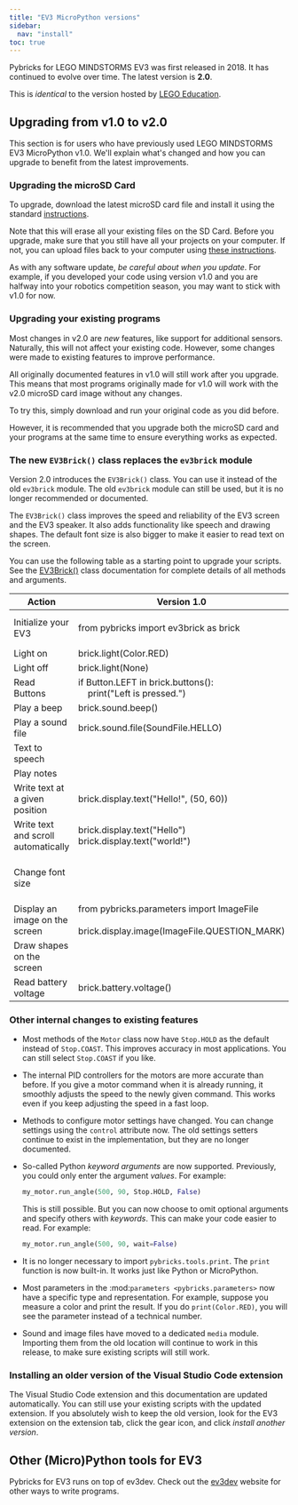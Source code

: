 ```yaml
---
title: "EV3 MicroPython versions"
sidebar:
  nav: "install"
toc: true
---
```


Pybricks for LEGO MINDSTORMS EV3 was first released in 2018. It has continued
to evolve over time. The latest version is **2.0**.

This is *identical* to the version hosted by [LEGO Education][le-ev3].

## Upgrading from v1.0 to v2.0


This section is for users who have previously used LEGO MINDSTORMS EV3
MicroPython v1.0. We'll explain what's changed and how you can upgrade to
benefit from the latest improvements.

### Upgrading the microSD Card


To upgrade, download the latest microSD card file and install it using the
standard [instructions](/install/mindstorms-ev3/installation/).

Note that this will erase all your existing files on the SD Card. Before you
upgrade, make sure that you still have all your projects on your computer.
If not, you can upload files back to your computer using
[these instructions](/install/mindstorms-ev3/running-programs#managing-files-on-the-ev3-brick).

As with any software update, *be careful about when you update*. For example,
if you developed your code using version v1.0 and you are halfway into your
robotics competition season, you may want to stick with v1.0 for now.


### Upgrading your existing programs


Most changes in v2.0 are *new* features, like support for additional sensors.
Naturally, this will not affect your existing code.
However, some changes were made to existing features to improve performance.

All originally documented features in v1.0 will still work after you upgrade.
This means that most programs originally made for v1.0 will work with the v2.0
microSD card image without any changes.

To try this, simply download and run your original code as you did before.

However, it is recommended that you upgrade both the microSD card and your
programs at the same time to ensure everything works as expected.

### The new `EV3Brick()` class replaces the `ev3brick` module


Version 2.0 introduces the ``EV3Brick()`` class.
You can use it instead of the old  ``ev3brick`` module. The old ``ev3brick``
module can still be used, but it is no longer recommended or documented.

The ``EV3Brick()`` class improves the speed and
reliability of the EV3 screen and the EV3 speaker. It also adds functionality
like speech and drawing shapes. The default
font size is also bigger to make it easier to read text on the screen.

You can use
the following table as a starting point to upgrade your scripts. See the
[EV3Brick()](https://docs.pybricks.com/en/latest/hubs/ev3brick.html)
class documentation for
complete details of all methods and arguments.

| Action                              | Version 1.0                                                                                      | Version 2.0                                                                                                                      |
|-------------------------------------|--------------------------------------------------------------------------------------------------|----------------------------------------------------------------------------------------------------------------------------------|
| Initialize your EV3                 | from pybricks import ev3brick as brick                                                           | from pybricks.hubs import EV3Brick<br /><br />ev3 = EV3Brick()                                                                   |
| Light on                            | brick.light(Color.RED)                                                                           | ev3.light.on(Color.RED)                                                                                                          |
| Light off                           | brick.light(None)                                                                                | ev3.light.off()                                                                                                                  |
| Read Buttons                        | if Button.LEFT in brick.buttons():<br />&nbsp;&nbsp;&nbsp;&nbsp;print("Left is pressed.")        | if Button.LEFT in ev3.buttons.pressed():<br />&nbsp;&nbsp;&nbsp;&nbsp;print("Left is pressed.")                                  |
| Play a beep                         | brick.sound.beep()                                                                               | ev3.speaker.beep()                                                                                                               |
| Play a sound file                   | brick.sound.file(SoundFile.HELLO)                                                                | ev3.speaker.play_file(SoundFile.HELLO)                                                                                           |
| Text to speech                      |                                                                                                  | ev3.speaker.say("I can say anything!")                                                                                           |
| Play notes                          |                                                                                                  | ev3.speaker.play_notes(['C4/4', 'G4/4'])                                                                                         |
| Write text at a given position      | brick.display.text("Hello!", (50, 60))                                                           | ev3.screen.draw_text(50, 60, "Hello!")                                                                                           |
| Write text and scroll automatically | brick.display.text("Hello")<br />brick.display.text("world!")                                    | ev3.screen.print("Hello")<br />ev3.screen.print("world!")                                                                        |
| Change font size                    |                                                                                                  | from pybricks.media.ev3dev import Font<br /><br />big_font = Font(size=24)<br />ev3.screen.set_font(big_font)                    |
| Display an image on the screen      | from pybricks.parameters import ImageFile<br /><br />brick.display.image(ImageFile.QUESTION_MARK)| from pybricks.media.ev3dev import ImageFile<br /><br />ev3.screen.load_image(ImageFile.Question_MARK)                            |
| Draw shapes on the screen           |                                                                                                  | ev3.screen.draw_line(30, 30, 30, 100)<br />ev3.screen.draw_box(50, 30, 90, 60)<br />ev3.screen.draw_circle(70, 90, 20, fill=True)|
| Read battery voltage                | brick.battery.voltage()                                                                          | ev3.battery.voltage()                                                                                                            |

### Other internal changes to existing features


- Most methods of the ``Motor`` class now
  have ``Stop.HOLD`` as the default instead of ``Stop.COAST``. This improves
  accuracy in most applications. You can still select ``Stop.COAST`` if you
  like.
- The internal PID controllers for the motors are more accurate than before.
  If you give a motor command when it is already running, it smoothly adjusts
  the speed to the newly given command. This works even if you keep
  adjusting the speed in a fast loop.
- Methods to configure motor settings have changed. You can change settings
  using the ``control`` attribute now. The old settings setters
  continue to exist in the implementation, but they are no longer documented.
- So-called Python *keyword arguments* are now supported. Previously, you
  could only enter the argument *values*. For example:
  ```python
  my_motor.run_angle(500, 90, Stop.HOLD, False)
  ```
  This is still possible. But you can now choose to omit optional arguments
  and specify others with *keywords*. This can make your code easier to read.
  For example:

  ```python
  my_motor.run_angle(500, 90, wait=False)
  ```
- It is no longer necessary to import ``pybricks.tools.print``. The ``print``
  function is now built-in. It works just like Python or MicroPython.
- Most parameters in the :mod:`parameters <pybricks.parameters>` now have a
  specific type and representation. For example, suppose you measure a color
  and print the result. If you do ``print(Color.RED)``, you will see the
  parameter instead of a technical number.
- Sound and image files have moved to a dedicated ``media`` module.
  Importing them from the old location will continue to work in this release,
  to make sure existing scripts will still work.

### Installing an older version of the Visual Studio Code extension

The Visual Studio Code extension and this documentation are updated
automatically. You can still use your existing scripts with the updated
extension. If you absolutely wish to keep the old version, look for the EV3
extension on the extension tab, click the gear icon, and
click *install another version*.

[le-ev3]: https://education.lego.com/en-us/product-resources/mindstorms-ev3/teacher-resources/python-for-ev3

## Other (Micro)Python tools for EV3

Pybricks for EV3 runs on top of ev3dev. Check out the
[ev3dev](http://ev3dev.org/) website for other ways to write programs.
